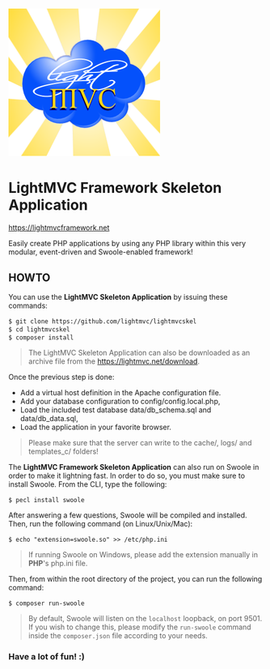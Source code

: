 # [![LightMVC Banner](public/img/lightmvc_logo.png)](https://lightmvcframework.net/)
# LightMVC Framework Skeleton Application

https://lightmvcframework.net

Easily create PHP applications by using any PHP library within this very modular, event-driven and Swoole-enabled framework!

## HOWTO

You can use the **LightMVC Skeleton Application** by issuing these commands:

    $ git clone https://github.com/lightmvc/lightmvcskel
    $ cd lightmvcskel
    $ composer install

> The LightMVC Skeleton Application can also be downloaded as an archive file from the https://lightmvc.net/download.

Once the previous step is done:

* Add a virtual host definition in the Apache configuration file.
* Add your database configuration to config/config.local.php,
* Load the included test database data/db_schema.sql and data/db_data.sql,
* Load the application in your favorite browser.

> Please make sure that the server can write to the cache/, logs/ and templates_c/ folders!

The **LightMVC Framework Skeleton Application** can also run on Swoole in order to make it lightning fast. In order
to do so, you must make sure to install Swoole. From the CLI, type the following:

    $ pecl install swoole

After answering a few questions, Swoole will be compiled and installed. Then, run the following command (on Linux/Unix/Mac):

    $ echo "extension=swoole.so" >> /etc/php.ini

> If running Swoole on Windows, please add the extension manually in **PHP**'s php.ini file.

Then, from within the root directory of the project, you can run the following command:

    $ composer run-swoole

> By default, Swoole will listen on the ``localhost`` loopback, on port 9501. If you wish to change this, please modify the ``run-swoole`` command inside the ``composer.json`` file according to your needs.

### Have a lot of fun! :)